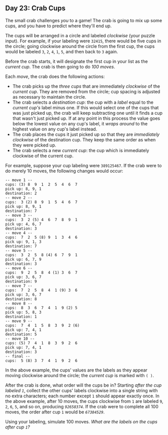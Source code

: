 Day 23: Crab Cups
-----------------

The small crab challenges *you* to a game! The crab is going to mix up some cups, and you have to predict where they'll end up.


The cups will be arranged in a circle and labeled *clockwise* (your puzzle input). For example, if your labeling were `32415`, there would be five cups in the circle; going clockwise around the circle from the first cup, the cups would be labeled `3`, `2`, `4`, `1`, `5`, and then back to `3` again.


Before the crab starts, it will designate the first cup in your list as the *current cup*. The crab is then going to do *100 moves*.


Each *move*, the crab does the following actions:


* The crab picks up the *three cups* that are immediately *clockwise* of the *current cup*. They are removed from the circle; cup spacing is adjusted as necessary to maintain the circle.
* The crab selects a *destination cup*: the cup with a *label* equal to the *current cup's* label minus one. If this would select one of the cups that was just picked up, the crab will keep subtracting one until it finds a cup that wasn't just picked up. If at any point in this process the value goes below the lowest value on any cup's label, it *wraps around* to the highest value on any cup's label instead.
* The crab places the cups it just picked up so that they are *immediately clockwise* of the destination cup. They keep the same order as when they were picked up.
* The crab selects a new *current cup*: the cup which is immediately clockwise of the current cup.


For example, suppose your cup labeling were `389125467`. If the crab were to do merely 10 moves, the following changes would occur:



```
-- move 1 --
cups: (3) 8  9  1  2  5  4  6  7 
pick up: 8, 9, 1
destination: 2
-- move 2 --
cups:  3 (2) 8  9  1  5  4  6  7 
pick up: 8, 9, 1
destination: 7
-- move 3 --
cups:  3  2 (5) 4  6  7  8  9  1 
pick up: 4, 6, 7
destination: 3
-- move 4 --
cups:  7  2  5 (8) 9  1  3  4  6 
pick up: 9, 1, 3
destination: 7
-- move 5 --
cups:  3  2  5  8 (4) 6  7  9  1 
pick up: 6, 7, 9
destination: 3
-- move 6 --
cups:  9  2  5  8  4 (1) 3  6  7 
pick up: 3, 6, 7
destination: 9
-- move 7 --
cups:  7  2  5  8  4  1 (9) 3  6 
pick up: 3, 6, 7
destination: 8
-- move 8 --
cups:  8  3  6  7  4  1  9 (2) 5 
pick up: 5, 8, 3
destination: 1
-- move 9 --
cups:  7  4  1  5  8  3  9  2 (6)
pick up: 7, 4, 1
destination: 5
-- move 10 --
cups: (5) 7  4  1  8  3  9  2  6 
pick up: 7, 4, 1
destination: 3
-- final --
cups:  5 (8) 3  7  4  1  9  2  6 

```

In the above example, the cups' values are the labels as they appear moving clockwise around the circle; the *current cup* is marked with `( )`.


After the crab is done, what order will the cups be in? Starting *after the cup labeled `1`*, collect the other cups' labels clockwise into a single string with no extra characters; each number except `1` should appear exactly once. In the above example, after 10 moves, the cups clockwise from `1` are labeled `9`, `2`, `6`, `5`, and so on, producing *`92658374`*. If the crab were to complete all 100 moves, the order after cup `1` would be *`67384529`*.


Using your labeling, simulate 100 moves. *What are the labels on the cups after cup `1`?*


